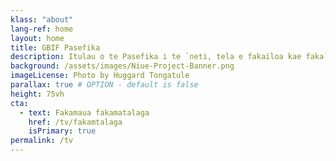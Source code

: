 ```yaml
---
klass: "about"
lang-ref: home
layout: home
title: GBIF Pasefika
description: Itulau o te Pasefika i te `neti, tela e fakailoa kae faka`pula i ei a fakamatalaaga mo fuainumela kesekese e uiga mo mea-ola, kola e maua foki ite GBIF.
background: /assets/images/Niue-Project-Banner.png
imageLicense: Photo by Huggard Tongatule
parallax: true # OPTION - default is false
height: 75vh
cta:
  - text: Fakamaua fakamatalaga
    href: /tv/fakamtalaga
    isPrimary: true
permalink: /tv
---
```


